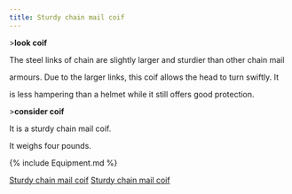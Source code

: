 ```yaml
---
title: Sturdy chain mail coif
---
```


\>**look coif**

The steel links of chain are slightly larger and sturdier than other
chain mail

armours. Due to the larger links, this coif allows the head to turn
swiftly. It

is less hampering than a helmet while it still offers good protection.

\>**consider coif**

It is a sturdy chain mail coif.

It weighs four pounds.

{% include Equipment.md %}

[Sturdy chain mail coif](Category:_Mail_equipment "wikilink") [Sturdy
chain mail coif](Category:Head_items "wikilink")
